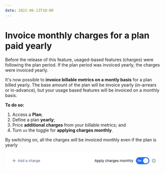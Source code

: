 ```yaml
---
date: 2022-06-13T10:00
---
```


# Invoice monthly charges for a plan paid yearly
Before the release of this feature, usaged-based features (charges) were following the plan period. If the plan period was invoiced yearly, the charges were invoiced yearly.

It's now possible to **invoice billable metrics on a montly basis** for a plan billed yearly. The base amount of the plan will be invoice yearly (in-arrears or in-advance), but your usage based features will be invoiced on a monthly basis.

**To do so:**
1. Access a **Plan**;
2. Define a plan **yearly**;
3. Price **additional charges** from your billable metrics; and
4. Turn `on` the toggle for **applying charges monthly**.

By switching on, all the charges will be invoiced monthly even if the plan is yearly

![charges invoiced monthly](../static/img/charges-monthly.png)